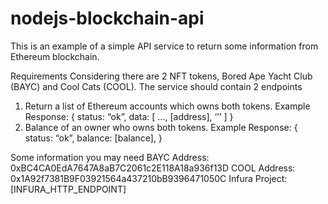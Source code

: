 # nodejs-blockchain-api

This is an example of a simple API service to return some information from Ethereum blockchain.

Requirements
Considering there are 2 NFT tokens, Bored Ape Yacht Club (BAYC) and Cool Cats (COOL).
The service should contain 2 endpoints

1. Return a list of Ethereum accounts which owns both tokens.
   Example Response:
   {
   status: “ok”,
   data: [
   …,
   [address],
   ‘’’
   ]
   }
2. Balance of an owner who owns both tokens.
   Example Response:
   {
   status: “ok”,
   balance: [balance],
   }

Some information you may need
BAYC Address: 0xBC4CA0EdA7647A8aB7C2061c2E118A18a936f13D
COOL Address: 0x1A92f7381B9F03921564a437210bB9396471050C
Infura Project: [INFURA_HTTP_ENDPOINT]
